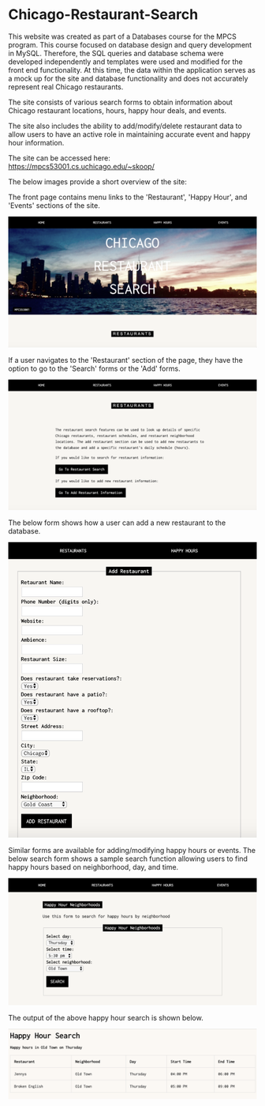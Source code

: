 # Chicago-Restaurant-Search

This website was created as part of a Databases course for the MPCS program.    This course focused on database design and query development in MySQL. Therefore, the SQL queries and database schema were developed independently and templates were used and modified for the front end functionality.  At this time, the data within the application serves as a mock up for the site and database functionality and does not accurately represent real Chicago restaurants.  

The site consists of various search forms to obtain information about Chicago restaurant locations, hours, happy hour deals, and events.

The site also includes the ability to add/modify/delete restaurant data to allow users to have an active role in maintaining accurate event and happy hour information.  

The site can be accessed here:
https://mpcs53001.cs.uchicago.edu/~skoop/

The below images provide a short overview of the site:

The front page contains menu links to the 'Restaurant', 'Happy Hour', and 'Events' sections of the site.

![alt text](https://github.com/skoop12/Chicago-Restaurant-Search/blob/master/site_photos/FrontPage.png)

If a user navigates to the 'Restaurant' section of the page, they have the option to go to the 'Search' forms or the 'Add' forms.

![alt text](https://github.com/skoop12/Chicago-Restaurant-Search/blob/master/site_photos/Restaurant.png)

The below form shows how a user can add a new restaurant to the database.

![alt text](https://github.com/skoop12/Chicago-Restaurant-Search/blob/master/site_photos/RestaurantForm.png)

Similar forms are available for adding/modifying happy hours or events.  The below search form shows a sample search function allowing users to find happy hours based on neighborhood, day, and time.

![alt text](https://github.com/skoop12/Chicago-Restaurant-Search/blob/master/site_photos/HappyHourForm.png)

The output of the above happy hour search is shown below.

![alt text](https://github.com/skoop12/Chicago-Restaurant-Search/blob/master/site_photos/HappyHourResults.png)
